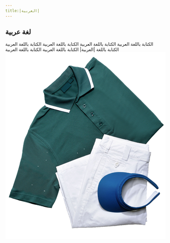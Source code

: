 ```yaml
---
title:|العربية|
---
```


## لغة عربية

الكتابة باللغة العربية  الكتابة باللغة العربية الكتابة باللغة العربية الكتابة باللغة العربية الكتابة باللغة |العربية| الكتابة باللغة العربية الكتابة باللغة العربية
![kisspng-t-shirt-sleeve-polo-shirt-collar-5a68252ceba064.0963365015167747009651](/kisspng-t-shirt-sleeve-polo-shirt-collar-5a68252ceba064.0963365015167747009651.png)

